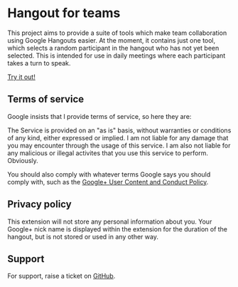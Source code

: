 Hangout for teams
=================

This project aims to provide a suite of tools which make team collaboration using Google Hangouts easier. At the moment,
it contains just one tool, which selects a random participant in the hangout who has not yet been selected. This is intended
for use in daily meetings where each participant takes a turn to speak.

[Try it out!](https://plus.google.com/hangouts/_?gid=954856844161)

Terms of service
----------------
Google insists that I provide terms of service, so here they are:

The Service is provided on an "as is" basis, without warranties or conditions of any kind, either expressed or implied. I am
not liable for any damage that you may encounter through the usage of this service. I am also not liable for any malicious or
illegal activites that you use this service to perform. Obviously.

You should also comply with whatever terms Google says you should comply with, such as the
[Google+ User Content and Conduct Policy](http://www.google.com/intl/en/+/policy/content.html).

Privacy policy
--------------
This extension will not store any personal information about you. Your Google+ nick name is displayed within the extension
for the duration of the hangout, but is not stored or used in any other way.

Support
-------
For support, raise a ticket on [GitHub](https://github.com/octachrome/hangout-for-teams/issues).

